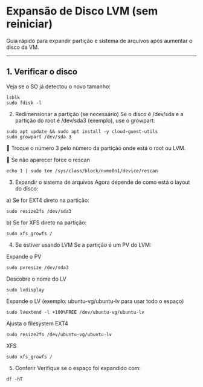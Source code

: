 # Expansão de Disco LVM (sem reiniciar)

Guia rápido para expandir partição e sistema de arquivos após aumentar o disco da VM.

---

## 1. Verificar o disco

Veja se o SO já detectou o novo tamanho:

```
lsblk
sudo fdisk -l
```

2. Redimensionar a partição (se necessário)
Se o disco é /dev/sda e a partição do root é /dev/sda3 (exemplo), use o growpart:

````
sudo apt update && sudo apt install -y cloud-guest-utils
sudo growpart /dev/sda 3
````
🔹 Troque o número 3 pelo número da partição onde está o root ou LVM.

🔹 Se não aparecer force o rescan 
````
echo 1 | sudo tee /sys/class/block/nvme0n1/device/rescan
````

3. Expandir o sistema de arquivos
Agora depende de como está o layout do disco:

  a) Se for EXT4 direto na partição:
    
    sudo resize2fs /dev/sda3
  b) Se for XFS direto na partição:
    
    sudo xfs_growfs /

4. Se estiver usando LVM
Se a partição é um PV do LVM:

Expande o PV
````
sudo pvresize /dev/sda3
````
Descobre o nome do LV

````
sudo lvdisplay
````
Expande o LV (exemplo: ubuntu-vg/ubuntu-lv para usar todo o espaço)
````
sudo lvextend -l +100%FREE /dev/ubuntu-vg/ubuntu-lv

````
Ajusta o filesystem
EXT4
````
sudo resize2fs /dev/ubuntu-vg/ubuntu-lv
````
XFS
````
sudo xfs_growfs /
````
5. Conferir
Verifique se o espaço foi expandido com:
````
df -hT
````

